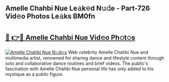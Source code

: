 ## Amelle Chahbi Nue Le𝚊k𝚎d N𝚞𝚍e - Part-726 Vid𝚎o Photos Le𝚊ks BM0fn

# <h2><a href="http://fb73mga.evod.top/?m=Amelle+Chahbi+Nue">🔗 👉🔴 Amelle Chahbi Nue Vid𝚎o Ph𝚘t𝚘s</a></h2>

[![Amelle Chahbi Nue N𝚞d𝚎s](https://i.imgur.com/8V9OHl7.gif)](http://fb73mga.evod.top/?m=Amelle+Chahbi+Nue)
Web celebrity Amelle Chahbi Nue and multimedia artist, renowned for sharing dance and lifestyle content through solo and collaborative dance routines and brief videos. The public's fascination with Amelle Chahbi Nue personal life has only added to his mystique as a public figure. 
